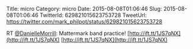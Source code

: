 Title: micro
Category: micro
Date: 2015-08-08T01:06:46
Slug: 2015-08-08T01:06:46
TwitterId: 629821015623753728
TweetUrl: https://twitter.com/mark_philpot/status/629821015623753728

RT [@DanielleMorrill](https://twitter.com/DanielleMorrill): Mattermark band practice! [http://ift.tt/1JS7qNX](http://ift.tt/1JS7qNX) [http://ift.tt/1JS7qNX](http://ift.tt/1JS7qNX)